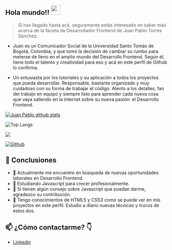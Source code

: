 ## Hola mundo!! <img src="https://raw.githubusercontent.com/MartinHeinz/MartinHeinz/master/wave.gif" width="30px">

> Si has llegado hasta acá, seguramente estás interesado en saber más acerca de la faceta de Desarrollador Frontend de Juan Pablo Torres Sánchez.

- Juan es un Comunicador Social de la Universidad Santo Tomás de Bogotá, Colombia, y que tomó la decisión de cambiar su rumbo para meterse de lleno en el amplio mundo del Desarrollo Frontend. Según él, tiene todo el talento y creatividad para eso y acá en este perfil de Github lo confirma.

- Un entusiasta por los tutoriales y su aplicación a todos los proyectos que pueda desarrollar. Responsable, bastante organizado y muy cuidadoso con su forma de trabajar el código. Atento a los detalles, fan del trabajo en equipo y siempre listo para aprender cada nueva cosa que vaya saliendo en la internet sobre su nueva pasión: el Desarrollo Frontend.

[![Juan Pablo github stats](https://github-readme-stats.vercel.app/api?username=juanptsanchez)](https://github.com/juanptsanchez/github-readme-stats&theme=vue)

![Top Langs](https://github-readme-stats.vercel.app/api/top-langs/?username=juanptsanchez&theme=vue)

![](https://visitor-badge.laobi.icu/badge?page_id=juanptsanchez.juanptsanchez)

[![Github](https://img.shields.io/github/followers/juanptsanchez?label=Follow&style=social)](https://github.com/juanptsanchez)

## 💬 Conclusiones
- 🔭 Actualmente me encuentro en búsqueda de nuevas oportunidades laborales en Desarrollo Frontend.
- 🌱 Estudiando Javascript para crecer profesionalmente.
- 🤔 Si tienen algún consejo sobre Javascript que puedan darme, agradezco su contribución.
- 💬 Tengo conocimientos de HTML5 y CSS3 como se puede ver en mis proyectos en este perfil. Estudio a diario nuevas técnicas y trucos de estos dos.

## 📫 ¿Cómo contactarme? 👇

- [Linkedin](https://www.linkedin.com/in/juan-pablo-torres-sanchez/)

